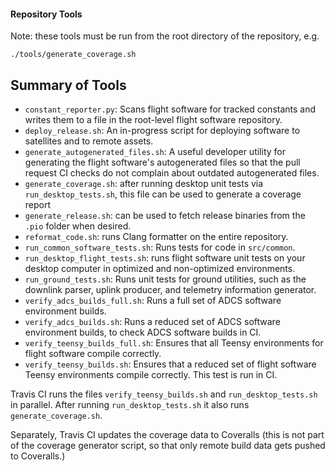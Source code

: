 #### Repository Tools

Note: these tools must be run from the root directory of the repository, e.g.

    ./tools/generate_coverage.sh

## Summary of Tools
- `constant_reporter.py`: Scans flight software for tracked constants and writes them to a file in the root-level flight software repository.
- `deploy_release.sh`: An in-progress script for deploying software to satellites and to remote assets.
- `generate_autogenerated_files.sh`: A useful developer utility for generating the flight software's autogenerated files so that the pull request CI checks do not complain about outdated autogenerated files.
- `generate_coverage.sh`: after running desktop unit tests via `run_desktop_tests.sh`, this file can be used to generate a coverage report
- `generate_release.sh`: can be used to fetch release binaries from the `.pio` folder when desired.
- `reformat_code.sh`: runs Clang formatter on the entire repository.
- `run_common_software_tests.sh`: Runs tests for code in `src/common`.
- `run_desktop_flight_tests.sh`: runs flight software unit tests on your desktop computer in optimized and non-optimized environments.
- `run_ground_tests.sh`: Runs unit tests for ground utilities, such as the downlink parser, uplink producer, and telemetry information generator.
- `verify_adcs_builds_full.sh`: Runs a full set of ADCS software environment builds.
- `verify_adcs_builds.sh`: Runs a reduced set of ADCS software environment builds, to check ADCS software builds in CI.
- `verify_teensy_builds_full.sh`: Ensures that all Teensy environments for flight software compile correctly.
- `verify_teensy_builds.sh`: Ensures that a reduced set of flight software Teensy environments compile correctly. This test is run in CI.

Travis CI runs the files `verify_teensy_builds.sh` and `run_desktop_tests.sh` in parallel. After running `run_desktop_tests.sh` it also runs `generate_coverage.sh`.

Separately, Travis CI updates the coverage data to Coveralls (this is not part of the coverage generator script, so that only remote build data gets pushed to Coveralls.)
